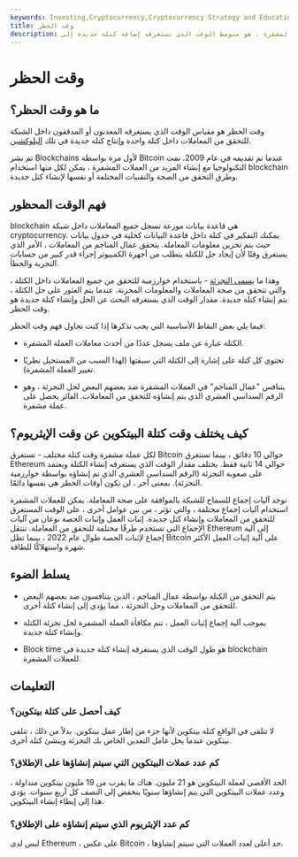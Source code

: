 ```yaml
---
keywords: Investing,Cryptocurrency,Cryptocurrency Strategy and Education,Strategy and Education
title: وقت الحظر
description: وقت الحظر ، في سياق العملة المشفرة ، هو متوسط الوقت الذي تستغرقه إضافة كتلة جديدة إلى blockchain.
---
```


# وقت الحظر
## ما هو وقت الحظر؟

وقت الحظر هو مقياس الوقت الذي يستغرقه المعدنون أو المدققون داخل الشبكة للتحقق من المعاملات داخل كتلة واحدة وإنتاج كتلة جديدة في تلك [البلوكشين](/blockchain).

تم نشر Blockchains لأول مرة بواسطة Bitcoin عندما تم تقديمه في عام 2009. نمت التكنولوجيا مع إنشاء المزيد من العملات المشفرة ، يمكن لكل منها استخدام blockchain وطرق التحقق من الصحة والتقنيات المختلفة أو نفسها لإنشاء كتل جديدة.

## فهم الوقت المحظور

blockchain هي قاعدة بيانات موزعة تسجل جميع المعاملات داخل شبكة cryptocurrency. يمكنك التفكير في كتلة داخل قاعدة البيانات كخلية في جدول بيانات حيث يتم تخزين معلومات المعاملة. يتحقق عمال المناجم من المعاملات ، الأمر الذي يستغرق وقتًا لأن إيجاد حل للكتلة يتطلب من أجهزة الكمبيوتر إجراء قدر كبير من حسابات التجربة والخطأ.

وهذا ما [يسمى التجزئة](/hash) - باستخدام خوارزمية للتحقق من جميع المعاملات داخل الكتلة ، والتي تتحقق من صحة المعاملات والمعلومات المخزنة. عندما يتم العثور على حل الكتلة ، يتم إنشاء كتلة جديدة. مقدار الوقت الذي يستغرقه البحث عن الحل وإنشاء كتلة جديدة هو وقت الحظر.

فيما يلي بعض النقاط الأساسية التي يجب تذكرها إذا كنت تحاول فهم وقت الحظر:

- الكتلة عبارة عن ملف يسجل عددًا من أحدث معاملات العملة المشفرة.

- تحتوي كل كتلة على إشارة إلى الكتلة التي سبقتها (لهذا السبب من المستحيل نظريًا تغيير العملة المشفرة).

- يتنافس "عمال المناجم" في العملات المشفرة ضد بعضهم البعض لحل التجزئة ، وهو الرقم السداسي العشري الذي يتم إنشاؤه للتحقق من المعاملات. الفائز يحصل على عملة مشفرة.

## كيف يختلف وقت كتلة البيتكوين عن وقت الإيثريوم؟

لكل عملة مشفرة وقت كتلة مختلف - تستغرق Bitcoin حوالي 10 دقائق ، بينما تستغرق Ethereum حوالي 14 ثانية فقط. يختلف مقدار الوقت الذي يستغرقه إنشاء الكتلة ويعتمد على صعوبة التجزئة (الرقم السداسي العشري الذي تم إنشاؤه بواسطة خوارزمية التجزئة). بمعنى آخر ، لن تكون أوقات الحظر هي نفسها دائمًا.

توجد آليات إجماع للسماح للشبكة بالموافقة على صحة المعاملة. يمكن للعملات المشفرة استخدام آليات إجماع مختلفة ، والتي تؤثر ، من بين عوامل أخرى ، على الوقت المستغرق للتحقق من المعاملات وإنشاء كتل جديدة. إثبات العمل وإثبات الحصة نوعان من آليات الإجماع التي تستخدم طرقًا مختلفة للتحقق من المعاملة. تنتقل Ethereum إلى آلية إجماع لإثبات الحصة طوال عام 2022 ، بينما تظل Bitcoin على آلية إثبات العمل الأكثر شهرة واستهلاكًا للطاقة.

## يسلط الضوء

- يتم التحقق من الكتلة بواسطة عمال المناجم ، الذين يتنافسون ضد بعضهم البعض للتحقق من المعاملات وحل التجزئة ، مما يؤدي إلى إنشاء كتلة أخرى.

- بموجب آلية إجماع إثبات العمل ، تتم مكافأة العملة المشفرة لحل تجزئة الكتلة وإنشاء كتلة جديدة.

- Block time هو طول الوقت الذي يستغرقه إنشاء كتلة جديدة في blockchain للعملات المشفرة.

## التعليمات

### كيف أحصل على كتلة بيتكوين؟

لا تتلقى في الواقع كتلة بيتكوين لأنها جزء من إطار عمل بيتكوين. بدلاً من ذلك ، تتلقى بيتكوين عندما يحل عامل التعدين الخاص بك التجزئة وينشئ كتلة أخرى.

### كم عدد عملات البيتكوين التي سيتم إنشاؤها على الإطلاق؟

الحد الأقصى لعملة البيتكوين هو 21 مليون. هناك ما يقرب من 19 مليون بيتكوين متداولة ، وعدد عملات البيتكوين التي يتم إنشاؤها سنويًا ينخفض إلى النصف كل أربع سنوات. يؤدي هذا إلى إبطاء إنشاء البيتكوين.

### كم عدد الإيثريوم الذي سيتم إنشاؤه على الإطلاق؟

ليس لدى Ethereum ، على عكس Bitcoin ، حد أعلى لعدد العملات التي سيتم إنشاؤها.

